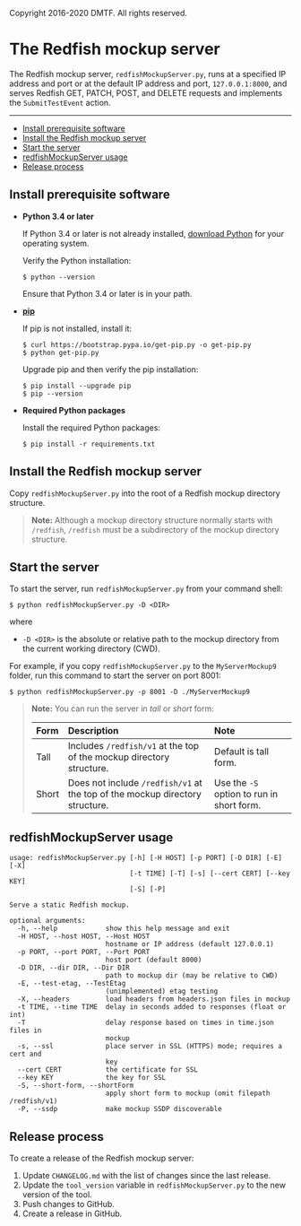Copyright 2016-2020 DMTF. All rights reserved.

# The Redfish mockup server

The Redfish mockup server, `redfishMockupServer.py`, runs at a specified IP address and port or at the default IP address and port, `127.0.0.1:8000`, and serves Redfish GET, PATCH, POST, and DELETE requests and implements the `SubmitTestEvent` action.

---

* [Install prerequisite software](#install-prerequisite-software)
* [Install the Redfish mockup server](#install-the-redfish-mockup-server)
* [Start the server](#start-the-server)
* [redfishMockupServer usage](#redfishMockupServer-usage)
* [Release process](#release-process)

## Install prerequisite software

* **Python 3.4 or later**

    If Python 3.4 or later is not already installed, [download Python](https://www.python.org/downloads/ "https://www.python.org/downloads/") for your operating system.

    Verify the Python installation:
        
    ```
    $ python --version
    ```

    Ensure that Python 3.4 or later is in your path.
* **[pip](https://pip.pypa.io/en/stable/ "https://pip.pypa.io/en/stable/")**

    If pip is not installed, install it:
    
    ```
    $ curl https://bootstrap.pypa.io/get-pip.py -o get-pip.py
    $ python get-pip.py
    ```

    Upgrade pip and then verify the pip installation:
    
    ```
    $ pip install --upgrade pip
    $ pip --version
    ```
* **Required Python packages**

    Install the required Python packages:

    ```
    $ pip install -r requirements.txt
    ```

## Install the Redfish mockup server

Copy `redfishMockupServer.py` into the root of a Redfish mockup directory structure.

> **Note:** Although a mockup directory structure normally starts with `/redfish`, `/redfish` must be a subdirectory of the mockup directory structure.

## Start the server

To start the server, run `redfishMockupServer.py` from your command shell:

```
$ python redfishMockupServer.py -D <DIR>
```

where

* `-D <DIR>` is the absolute or relative path to the mockup directory from the current working directory (CWD).

For example, if you copy `redfishMockupServer.py` to the `MyServerMockup9` folder, run this command to start the server on port 8001:

```
$ python redfishMockupServer.py -p 8001 -D ./MyServerMockup9
```

> **Note:** You can run the server in *tall* or *short* form:
> 
> | Form | Description | Note |
> |:-----|:------------|:-----|
> | Tall  | Includes `/redfish/v1` at the top of the mockup directory structure. | Default is tall form. |
> | Short | Does not include `/redfish/v1` at the top of the mockup directory structure. | Use the `-S` option to run in short form. |

## redfishMockupServer usage

```
usage: redfishMockupServer.py [-h] [-H HOST] [-p PORT] [-D DIR] [-E] [-X]
                              [-t TIME] [-T] [-s] [--cert CERT] [--key KEY]
                              [-S] [-P]

Serve a static Redfish mockup.

optional arguments:
  -h, --help            show this help message and exit
  -H HOST, --host HOST, --Host HOST
                        hostname or IP address (default 127.0.0.1)
  -p PORT, --port PORT, --Port PORT
                        host port (default 8000)
  -D DIR, --dir DIR, --Dir DIR
                        path to mockup dir (may be relative to CWD)
  -E, --test-etag, --TestEtag
                        (unimplemented) etag testing
  -X, --headers         load headers from headers.json files in mockup
  -t TIME, --time TIME  delay in seconds added to responses (float or int)
  -T                    delay response based on times in time.json files in
                        mockup
  -s, --ssl             place server in SSL (HTTPS) mode; requires a cert and
                        key
  --cert CERT           the certificate for SSL
  --key KEY             the key for SSL
  -S, --short-form, --shortForm
                        apply short form to mockup (omit filepath /redfish/v1)
  -P, --ssdp            make mockup SSDP discoverable
```

## Release process

To create a release of the Redfish mockup server:

1. Update `CHANGELOG.md` with the list of changes since the last release.
1. Update the `tool_version` variable in `redfishMockupServer.py` to the new version of the tool.
1. Push changes to GitHub.
1. Create a release in GitHub.
